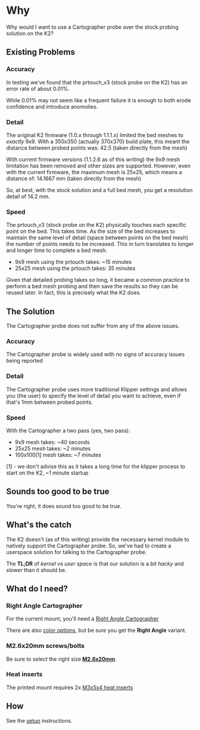 # Why

Why would I want to use a Cartographer probe over the stock probing solution on the K2?

## Existing Problems

### Accuracy

In testing we've found that the prtouch_v3 (stock probe on the K2) has an error rate of about 0.01%.

While 0.01% may not seem like a frequent failure it is enough to both erode confidence and introduce anomolies.

### Detail

The original K2 firmware (1.0.x through 1.1.1.x) limited the bed meshes to _exactly_ 9x9.  With a 350x350 (actually 370x370) build plate, this meant the distance between probed points was: 42.5 (taken directly from the mesh)

With current firmware versions (1.1.2.6 as of this writing) the 9x9 mesh limitation has been removed and other sizes are supported.  However, even with the current firmware, the maximum mesh is 25x25, which means a distance of: 14.1667 mm (taken directly from the mesh)

So, at best, with the stock solution and a full bed mesh, you get a resolution detail of 14.2 mm.

### Speed

The prtouch_v3 (stock probe on the K2) physically touches each specific point on the bed.  This takes time.  As the size of the bed increases to maintain the same level of detail (space between points on the bed mesh) the number of points needs to be increased.  This in turn translates to longer and longer time to complete a bed mesh.

* 9x9 mesh using the prtouch takes: ~15 minutes
* 25x25 mesh using the prtouch takes: 35 minutes

Given that detailed probing takes so long, it became a common practice to perform a bed mesh probing and then save the results so they can be reused later.  In fact, this is precisely what the K2 does.

## The Solution

The Cartographer probe does not suffer from any of the above issues.
<!-- markdownlint-disable MD024 -->
### Accuracy

The Cartographer probe is widely used with no signs of accuracy issues being reported

### Detail

The Cartographer probe uses more traditional Klipper settings and allows you (the user) to specify the level of detail you want to achieve, even if that's 1mm between probed points.

### Speed

With the Cartographer a two pass (yes, two pass):

* 9x9 mesh takes: ~40 seconds
* 25x25 mesh takes: ~2 minutes
* 100x100[1] mesh takes: ~7 minutes

[1] - we don't advise this as it takes a long time for the klipper process to start on the K2, ~1 minute startup

<!-- markdownlint-enable MD024 -->

## Sounds too good to be true

You're right, it does sound too good to be true.

## What's the catch

The K2 doesn't (as of this writing) provide the necessary kernel module to natively support the Cartographer probe.  So, we've had to create a userspace solution for talking to the Cartographer probe.

The **TL;DR** of _kernel_ vs _user space_ is that our solution is a _bit hacky_ and _slower_ than it should be.

## What do I need?

### Right Angle Cartographer

For the current mount, you'll need a [Right Angle Cartographer](https://cartographer3d.com/products/cartographer-probe-v3-with-adxl345-right-angle-can-usb)

There are also [color options](https://cartographer3d.com/products/cartographer-v3-colour-edition), but be _sure_ you get the **Right Angle** variant.

### M2.6x20mm screws/bolts

Be sure to select the right size [**M2.6x20mm**](https://www.aliexpress.us/item/3256803144062450.html).

### Heat inserts

The printed mount requires 2x [M3x5x4 heat inserts](https://www.amazon.com/Threaded-Inserts-Soldering-Printed-Materials/dp/B0D7M3LJDL)

## How

See the [setup](./SETUP.md) instructions.
